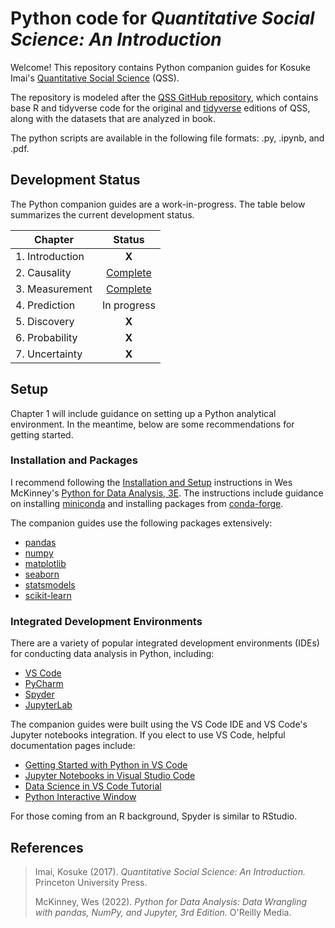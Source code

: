 # Python code for *Quantitative Social Science: An Introduction*

Welcome! This repository contains Python companion guides for Kosuke Imai's [Quantitative Social Science](https://press.princeton.edu/books/paperback/9780691175461/quantitative-social-science) (QSS). 

The repository is modeled after the [QSS GitHub repository](https://github.com/kosukeimai/qss), which contains base R and tidyverse code for the original and [tidyverse](https://press.princeton.edu/books/hardcover/9780691222271/quantitative-social-science) editions of QSS, along with the datasets that are analyzed in book. 

The python scripts are available in the following file formats: .py, .ipynb, and .pdf. 

## Development Status

The Python companion guides are a work-in-progress. The table below summarizes the current development status. 

| Chapter | Status |
| --- |:---:|
| 1. Introduction | **X** |
| 2. Causality | [Complete](https://github.com/jeffallen13/qsspy/tree/main/CAUSALITY) |
| 3. Measurement | [Complete](https://github.com/jeffallen13/qsspy/tree/main/MEASUREMENT) |
| 4. Prediction| In progress |
| 5. Discovery | **X** |
| 6. Probability | **X** |
| 7. Uncertainty| **X** |

## Setup

Chapter 1 will include guidance on setting up a Python analytical environment. In the meantime, below are some recommendations for getting started.

### Installation and Packages

I recommend following the [Installation and Setup](https://wesmckinney.com/book/preliminaries#installation_and_setup) instructions in Wes McKinney's [Python for Data Analysis, 3E](https://wesmckinney.com/book/). The instructions include guidance on installing [miniconda](https://docs.conda.io/projects/miniconda/en/latest/) and installing packages from [conda-forge](https://conda-forge.org/).

The companion guides use the following packages extensively:

- [pandas](https://pandas.pydata.org/)
- [numpy](https://numpy.org/) 
- [matplotlib](https://matplotlib.org/)
- [seaborn](https://seaborn.pydata.org/)
- [statsmodels](https://www.statsmodels.org/stable/index.html)
- [scikit-learn](https://scikit-learn.org/stable/)

### Integrated Development Environments

There are a variety of popular integrated development environments (IDEs) for conducting data analysis in Python, including:

- [VS Code](https://code.visualstudio.com/)
- [PyCharm](https://www.jetbrains.com/pycharm/)
- [Spyder](https://www.spyder-ide.org/) 
- [JupyterLab](https://jupyterlab.readthedocs.io/en/stable/)

The companion guides were built using the VS Code IDE and VS Code's Jupyter notebooks integration. If you elect to use VS Code, helpful documentation pages include:

- [Getting Started with Python in VS Code](https://code.visualstudio.com/docs/python/python-tutorial)
- [Jupyter Notebooks in Visual Studio Code](https://code.visualstudio.com/docs/datascience/jupyter-notebooks)
- [Data Science in VS Code Tutorial](https://code.visualstudio.com/docs/datascience/data-science-tutorial)
- [Python Interactive Window](https://code.visualstudio.com/docs/python/jupyter-support-py)

For those coming from an R background, Spyder is similar to RStudio.

## References

>Imai, Kosuke (2017). *Quantitative Social Science: An Introduction.* Princeton University Press. 
>
>McKinney, Wes (2022). *Python for Data Analysis: Data Wrangling with pandas, NumPy, and Jupyter, 3rd Edition.* O'Reilly Media.